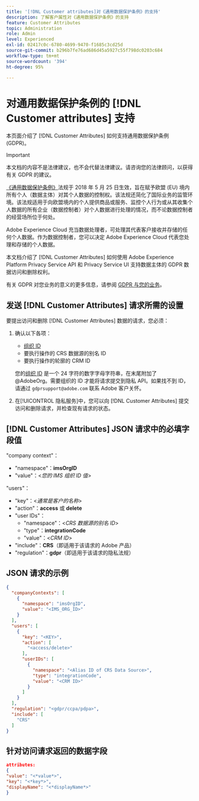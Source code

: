 ```yaml
---
title: '[!DNL Customer attributes]对《通用数据保护条例》的支持'
description: 了解客户属性对《通用数据保护条例》的支持
feature: Customer Attributes
topic: Administration
role: Admin
level: Experienced
exl-id: 02417c0c-6780-4699-9470-f1685c3cd25d
source-git-commit: b296b7fe76ad686d45a5927c55f798dc0203c684
workflow-type: tm+mt
source-wordcount: '394'
ht-degree: 95%

---
```


# 对通用数据保护条例的 [!DNL Customer attributes] 支持

本页面介绍了 [!DNL Customer Attributes] 如何支持通用数据保护条例 (GDPR)。

>[!IMPORTANT]
>
>本文档的内容不是法律建议，也不会代替法律建议。请咨询您的法律顾问，以获得有关 GDPR 的建议。

[《通用数据保护条例》](https://business.adobe.com/privacy/general-data-protection-regulation.html)法规于 2018 年 5 月 25 日生效，旨在赋予欧盟 (EU) 境内所有个人（数据主体）对其个人数据的控制权。该法规还简化了国际业务的监管环境。该法规适用于向欧盟境内的个人提供商品或服务、监控个人行为或从其收集个人数据的所有企业（数据控制者）对个人数据进行处理的情况，而不论数据控制者的经营场所位于何处。

Adobe Experience Cloud 充当数据处理者，可处理其代表客户接收并存储的任何个人数据。作为数据控制者，您可以决定 Adobe Experience Cloud 代表您处理和存储的个人数据。

本文档介绍了 [!DNL Customer Attributes] 如何使用 Adobe Experience Platform Privacy Service API 和 Privacy Service UI 支持数据主体的 GDPR 数据访问和删除权利。

有关 GDPR 对您业务的意义的更多信息，请参阅 [GDPR 与您的业务](https://business.adobe.com/privacy/general-data-protection-regulation.html)。

## 发送 [!DNL Customer Attributes] 请求所需的设置

要提出访问和删除 [!DNL Customer Attributes] 数据的请求，您必须：

1. 确认以下各项：

   * [组织 ID](../../administration/organizations.md)
   * 要执行操作的 CRS 数据源的别名 ID
   * 要执行操作的轮廓的 CRM ID

   您的[组织 ID](../../administration/organizations.md) 是一个 24 字符的数字字母字符串，在末尾附加了 @AdobeOrg。需要组织的 ID 才能将请求提交到隐私 API。如果找不到 ID，请通过 `gdprsupport@adobe.com` 联系 Adobe 客户关怀。

1. 在[!UICONTROL 隐私服务]中，您可以向 [!DNL Customer Attributes] 提交访问和删除请求，并检查现有请求的状态。

## [!DNL Customer Attributes] JSON 请求中的必填字段值

&quot;company context&quot;：

* &quot;namespace&quot;：**imsOrgID**
* &quot;value&quot;：&lt;*您的 IMS 组织 ID 值*>

&quot;users&quot;：

* &quot;key&quot;：&lt;*通常是客户的名称*>
* &quot;action&quot;：**access** 或 **delete**
* &quot;user IDs&quot;：
   * &quot;namespace&quot;：&lt;*CRS 数据源的别名 ID*>
   * &quot;type&quot;：**integrationCode**
   * &quot;value&quot;：&lt;*CRM ID*>
* &quot;include&quot;：**CRS**（即适用于该请求的 Adobe 产品）
* &quot;regulation&quot;：**gdpr**（即适用于该请求的隐私法规）

## JSON 请求的示例

```json
{
  "companyContexts": [
    {
      "namespace": "imsOrgID",
      "value": "<IMS_ORG_ID>"
    }
  ],
  "users": [
    {
      "key": "<KEY>",
      "action": [
        "<access/delete>"
      ],
      "userIDs": [
        {
          "namespace": "<Alias ID of CRS Data Source>",
          "type": "integrationCode",
          "value": "<CRM ID>"
        }
      ]
    }
  ],
  "regulation": "<gdpr/ccpa/pdpa>",
  "include": [
    "CRS"
  ]
}
```

## 针对访问请求返回的数据字段

```json
attributes:
{
"value": "<*value*>",
"key": "<*key*>",
"displayName": "<*displayName*>"
}
```
